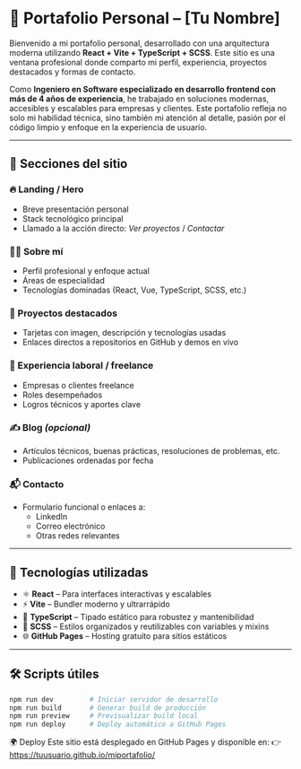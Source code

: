 # 💼 Portafolio Personal – [Tu Nombre]

Bienvenido a mi portafolio personal, desarrollado con una arquitectura moderna utilizando **React + Vite + TypeScript + SCSS**. Este sitio es una ventana profesional donde comparto mi perfil, experiencia, proyectos destacados y formas de contacto.

Como **Ingeniero en Software especializado en desarrollo frontend con más de 4 años de experiencia**, he trabajado en soluciones modernas, accesibles y escalables para empresas y clientes. Este portafolio refleja no solo mi habilidad técnica, sino también mi atención al detalle, pasión por el código limpio y enfoque en la experiencia de usuario.

---

## 🧭 Secciones del sitio

### 🔥 Landing / Hero

-   Breve presentación personal
-   Stack tecnológico principal
-   Llamado a la acción directo: _Ver proyectos_ / _Contactar_

### 👨‍💻 Sobre mí

-   Perfil profesional y enfoque actual
-   Áreas de especialidad
-   Tecnologías dominadas (React, Vue, TypeScript, SCSS, etc.)

### 🚀 Proyectos destacados

-   Tarjetas con imagen, descripción y tecnologías usadas
-   Enlaces directos a repositorios en GitHub y demos en vivo

### 🧪 Experiencia laboral / freelance

-   Empresas o clientes freelance
-   Roles desempeñados
-   Logros técnicos y aportes clave

### ✍️ Blog _(opcional)_

-   Artículos técnicos, buenas prácticas, resoluciones de problemas, etc.
-   Publicaciones ordenadas por fecha

### 📬 Contacto

-   Formulario funcional o enlaces a:
    -   LinkedIn
    -   Correo electrónico
    -   Otras redes relevantes

---

## 🚀 Tecnologías utilizadas

-   ⚛️ **React** – Para interfaces interactivas y escalables
-   ⚡ **Vite** – Bundler moderno y ultrarrápido
-   🧠 **TypeScript** – Tipado estático para robustez y mantenibilidad
-   🎨 **SCSS** – Estilos organizados y reutilizables con variables y mixins
-   🌐 **GitHub Pages** – Hosting gratuito para sitios estáticos

---

## 🛠️ Scripts útiles

```bash
npm run dev         # Iniciar servidor de desarrollo
npm run build       # Generar build de producción
npm run preview     # Previsualizar build local
npm run deploy      # Deploy automático a GitHub Pages
```

🌍 Deploy
Este sitio está desplegado en GitHub Pages y disponible en:
👉 https://tuusuario.github.io/miportafolio/
